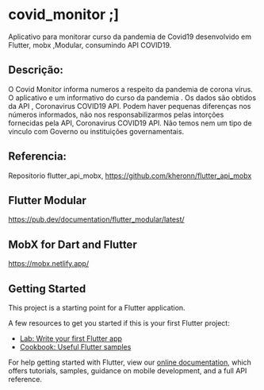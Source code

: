 # covid_monitor ;]

Aplicativo para monitorar curso da pandemia de Covid19 desenvolvido em Flutter, mobx ,Modular,
consumindo  API COVID19.

## Descrição:

O Covid Monitor informa numeros a respeito da pandemia de corona vírus.
O aplicativo e um informativo do curso da pandemia .
Os dados são obtidos da  API , Coronavirus COVID19 API.
Podem haver pequenas diferenças nos números informados, não nos responsabilizarmos pelas intorções fornecidas pela API, Coronavirus COVID19 API.
Não temos nem um tipo de vinculo com Governo ou instituições governamentais.

## Referencia:

Repositorio flutter_api_mobx, https://github.com/kheronn/flutter_api_mobx

## Flutter Modular

https://pub.dev/documentation/flutter_modular/latest/

## MobX for Dart and Flutter

https://mobx.netlify.app/


## Getting Started

This project is a starting point for a Flutter application.

A few resources to get you started if this is your first Flutter project:

- [Lab: Write your first Flutter app](https://flutter.dev/docs/get-started/codelab)
- [Cookbook: Useful Flutter samples](https://flutter.dev/docs/cookbook)

For help getting started with Flutter, view our
[online documentation](https://flutter.dev/docs), which offers tutorials,
samples, guidance on mobile development, and a full API reference.
